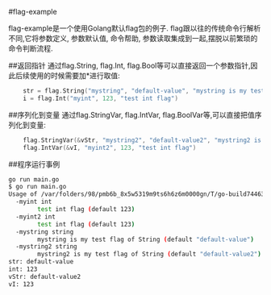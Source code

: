 #flag-example

flag-example是一个使用Golang默认flag包的例子. flag跟以往的传统命令行解析不同,它将参数定义, 参数默认值, 命令帮助, 参数读取集成到一起,摆脱以前繁琐的命令判断流程.

##返回指针
通过flag.String, flag.Int, flag.Bool等可以直接返回一个参数指针,因此后续使用的时候需要加*进行取值:
```Go
    str = flag.String("mystring", "default-value", "mystring is my test flag of String")
    i = flag.Int("myint", 123, "test int flag")
```

##序列化到变量
通过flag.StringVar, flag.IntVar, flag.BoolVar等,可以直接把值序列化到变量:
```Go
    flag.StringVar(&vStr, "mystring2", "default-value2", "mystring2 is my test flag of String")
	flag.IntVar(&vI, "myint2", 123, "test int flag")
```

##程序运行事例
```Bash
go run main.go
$ go run main.go
Usage of /var/folders/98/pmb6b_8x5w5319m9ts6h6z6m0000gn/T/go-build744639267/command-line-arguments/_obj/exe/main:
  -myint int
        test int flag (default 123)
  -myint2 int
        test int flag (default 123)
  -mystring string
        mystring is my test flag of String (default "default-value")
  -mystring2 string
        mystring2 is my test flag of String (default "default-value2")
str: default-value
int: 123
vStr: default-value2
vI: 123
```
